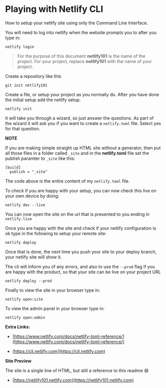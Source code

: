 # Playing with Netlify CLI

How to setup your netlify site using only the Command Line Interface.

You will need to log into netlify when the website prompts you to after you type in:

```
netlify login
```

>For the purpose of this document **netlify101** is the name of the project. 
>For your project, replace **netlify101** with the name of your project.

Create a repository like this

```
git init netlify101
```

Create a file, or setup your project as  you normally do. 
After you have done the initial setup add the netlify setup.

```
netlify init
```

It will take you through a wizard, so just answer the questions. 
As part of the wizard it will ask you if you want to create a `netlify.toml` file. Select yes for that question.

**NOTE**

If you are making simple straight up HTML site without a generator, then put all those files in a folder called `_site` and in the **netlify.toml** file set the publish paramter to `_site` like this:

```
[build]
  publish = "_site"
```

The code above is the entire content of my `netlify.toml` file.

To check if you are happy with your setup, you can now check this live on your own device by doing:

```
netlify dev --live
```

You can now open the site on the url that is presented to you ending in `netlify.live`

Once you are happy with the site and check if your netlify configuration is ok type in the following to setup your remote site:

```
netlify deploy
```

Once that is done, the next time you push your site to your deploy branch, your netlify site will show it.

The cli will inform you of any errors, and also to use the `--prod` flag if you are happy with the product, so that your site can be live on your project URL

```
netlify deploy --prod
```

Finally to view the site in your browser type in:

```
netlify open:site
```

To view the admin panel in your browser type in:

```
netlify open:admin
```

**Extra Links:**

* [https://www.netlify.com/docs/netlify-toml-reference/](https://www.netlify.com/docs/netlify-toml-reference/)

* [https://cli.netlify.com](https://cli.netlify.com)

**Site Preview**

The site is a single line of HTML, but still a reference to this readme :smile:

* [https://netlify101.netlify.com](https://netlify101.netlify.com)